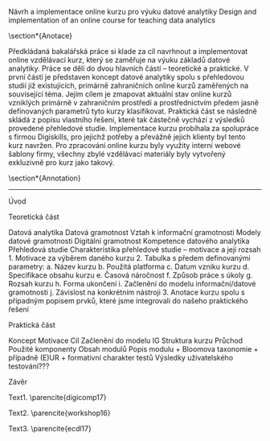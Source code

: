 Návrh a implementace online kurzu pro výuku datové analytiky
Design and implementation of an online course for teaching data analytics
 
\section*{Anotace}

Předkládaná bakalářská práce si klade za cíl navrhnout a implementovat online vzdělávací kurz, který se zaměřuje na výuku základů datové analytiky. Práce se dělí do dvou hlavních částí – teoretické a praktické. V první částí je představen koncept datové analytiky spolu s přehledovou studií již existujících, primárně zahraničních online kurzů zaměřených na související téma. Jejím cílem je zmapovat aktuální stav online kurzů vzniklých primárně v zahraničním prostředí a prostřednictvím předem jasně definovaných parametrů tyto kurzy klasifikovat. Praktická část se následně skládá z popisu vlastního řešení, které tak částečně vychází z výsledků provedené přehledové studie. Implementace kurzu probíhala za spolupráce s firmou Digiskills, pro jejichž potřeby a převážně jejich klienty byl tento kurz navržen. Pro zpracování online kurzu byly využity interní webové šablony firmy, všechny zbylé vzdělávací materiály byly vytvořený exkluzivně pro kurz jako takový.

\section*{Annotation}

---

Úvod

Teoretická část

Datová analytika
	Datová gramotnost
		Vztah k informační gramotnosti
		Modely datové gramotnosti
	Digitální gramotnost
	Kompetence datového analytika
Přehledová studie
	Charakteristika přehledové studie – motivace a její rozsah
	1.	Motivace za výběrem daného kurzu
	2.	Tabulka s předem definovanými parametry:
		a.	Název kurzu
		b.	Použitá platforma
		c.	Datum vzniku kurzu
		d.	Specifikace obsahu kurzu
		e.	Časová náročnost
		f.	Způsob práce s úkoly
		g.	Rozsah kurzu
		h.	Forma ukončení
		i.	Začlenění do modelu informační/datové gramotnosti 
		j.	Závislost na konkrétním nástroji
	3.	Anotace kurzu spolu s případným popisem prvků, které jsme integrovali do našeho praktického řešení

Praktická část

Koncept
	Motivace
	Cíl
	Začlenění do modelu IG
Struktura kurzu
	Průchod
	Použité komponenty
Obsah modulů
	Popis modulu + Bloomova taxonomie + případně (E)UR + formativní charakter testů
Výsledky uživatelského testování???

Závěr

Text1. \parencite{digicomp17}

Text2. \parencite{workshop16}

Text3. \parencite{ecdl17}